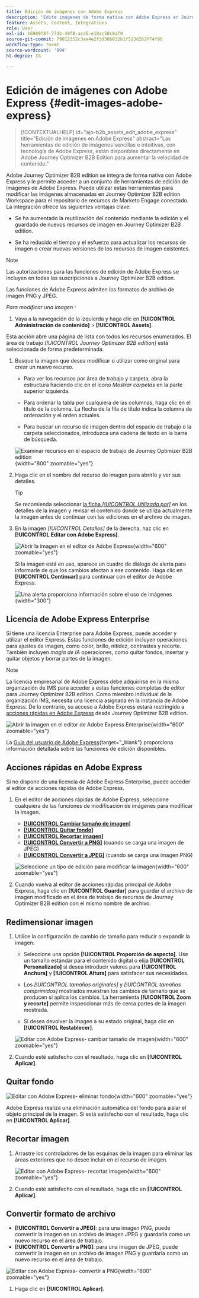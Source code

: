 ```yaml
---
title: Edición de imágenes con Adobe Express
description: 'Edite imágenes de forma nativa con Adobe Express en Journey Optimizer B2B edition: cambie el tamaño, recorte, elimine fondos, convierta formatos y guarde en su espacio de trabajo.'
feature: Assets, Content, Integrations
role: User
exl-id: 16909f8f-77db-40f8-acd6-e18ac50c0af9
source-git-commit: 79012352c3ae4e2f3d38b632b1f523d262f74f96
workflow-type: tm+mt
source-wordcount: '894'
ht-degree: 3%

---
```


# Edición de imágenes con Adobe Express {#edit-images-adobe-express}

>[!CONTEXTUALHELP]
>id="ajo-b2b_assets_edit_adobe_express"
>title="Edición de imágenes en Adobe Express"
>abstract="Las herramientas de edición de imágenes sencillas e intuitivas, con tecnología de Adobe Express, están disponibles directamente en Adobe Journey Optimizer B2B Edition para aumentar la velocidad de contenido."

Adobe Journey Optimizer B2B edition se integra de forma nativa con Adobe Express y le permite acceder a un conjunto de herramientas de edición de imágenes de Adobe Express. Puede utilizar estas herramientas para modificar las imágenes almacenadas en Journey Optimizer B2B edition Workspace para el repositorio de recursos de Marketo Engage conectado. La integración ofrece las siguientes ventajas clave:

* Se ha aumentado la reutilización del contenido mediante la edición y el guardado de nuevos recursos de imagen en Journey Optimizer B2B edition.

* Se ha reducido el tiempo y el esfuerzo para actualizar los recursos de imagen o crear nuevas versiones de los recursos de imagen existentes.

>[!NOTE]
>
>Las autorizaciones para las funciones de edición de Adobe Express se incluyen en todas las suscripciones a Journey Optimizer B2B edition.

Las funciones de Adobe Express admiten los formatos de archivo de imagen PNG y JPEG.

_Para modificar una imagen :_

1. Vaya a la navegación de la izquierda y haga clic en **[!UICONTROL Administración de contenido]** > **[!UICONTROL Assets]**.

Esta acción abre una página de lista con todos los recursos enumerados. El área de trabajo _[!UICONTROL Journey Optimizer B2B edition]_ está seleccionada de forma predeterminada.

1. Busque la imagen que desea modificar o utilizar como original para crear un nuevo recurso.

   * Para ver los recursos por área de trabajo y carpeta, abra la estructura haciendo clic en el icono _Mostrar carpetas_ en la parte superior izquierda.

   * Para ordenar la tabla por cualquiera de las columnas, haga clic en el título de la columna. La flecha de la fila de título indica la columna de ordenación y el orden actuales.

   * Para buscar un recurso de imagen dentro del espacio de trabajo o la carpeta seleccionados, introduzca una cadena de texto en la barra de búsqueda.

   ![Examinar recursos en el espacio de trabajo de Journey Optimizer B2B edition](./assets/assets-native-workspace-filtered.png){width="800" zoomable="yes"}

1. Haga clic en el nombre del recurso de imagen para abrirlo y ver sus detalles.

   >[!TIP]
   >
   >Se recomienda seleccionar [la ficha _[!UICONTROL Utilizada por]_](./marketo-engage-design-studio.md#view-asset-used-by-references) en los detalles de la imagen y revisar el contenido donde se utiliza actualmente la imagen antes de continuar con las ediciones en el archivo de imagen.

1. En la imagen _[!UICONTROL Detalles]_ de la derecha, haz clic en **[!UICONTROL Editar con Adobe Express]**.

   ![Abrir la imagen en el editor de Adobe Express](./assets/assets-edit-adobe-express.png){width="600" zoomable="yes"}

   Si la imagen está en uso, aparece un cuadro de diálogo de alerta para informarle de que los cambios afectan a ese contenido. Haga clic en **[!UICONTROL Continuar]** para continuar con el editor de Adobe Express.

   ![Una alerta proporciona información sobre el uso de imágenes](./assets/assets-edit-adobe-express-usage-alert.png){width="300"}

## Licencia de Adobe Express Enterprise

Si tiene una licencia Enterprise para Adobe Express, puede acceder y utilizar el editor Express. Estas funciones de edición incluyen operaciones para ajustes de imagen, como color, brillo, nitidez, contrastes y recorte. También incluyen _magia de IA_ operaciones, como quitar fondos, insertar y quitar objetos y borrar partes de la imagen.

>[!NOTE]
>
>La licencia empresarial de Adobe Express debe adquirirse en la misma organización de IMS para acceder a estas funciones completas de editor para Journey Optimizer B2B edition. Como miembro individual de la organización IMS, necesita una licencia asignada en la instancia de Adobe Express. De lo contrario, su acceso a Adobe Express estará restringido a [acciones rápidas en Adobe Express](#quick-actions-in-adobe-express) desde Journey Optimizer B2B edition.

![Abrir la imagen en el editor de Adobe Express Enterprise](./assets/assets-edit-adobe-express-enterprise-editor.png){width="600" zoomable="yes"}

La [Guía del usuario de Adobe Express](https://helpx.adobe.com/express/web.html){target="_blank"} proporciona información detallada sobre las funciones de edición disponibles.

## Acciones rápidas en Adobe Express

Si no dispone de una licencia de Adobe Express Enterprise, puede acceder al editor de acciones rápidas de Adobe Express.

1. En el editor de acciones rápidas de Adobe Express, seleccione cualquiera de las funciones de modificación de imágenes para modificar la imagen.

   * [**[!UICONTROL Cambiar tamaño de imagen]**](#resize-image)
   * [**[!UICONTROL Quitar fondo]**](#remove-background)
   * [**[!UICONTROL Recortar imagen]**](#crop-image)
   * [**[!UICONTROL Convertir a PNG]**](#convert-file-format) (cuando se carga una imagen de JPEG)
   * [**[!UICONTROL Convertir a JPEG]**](#convert-file-format) (cuando se carga una imagen PNG)

   ![Seleccione un tipo de edición para modificar la imagen](./assets/assets-edit-adobe-express-left-menu.png){width="600" zoomable="yes"}

1. Cuando vuelva al editor de acciones rápidas principal de Adobe Express, haga clic en **[!UICONTROL Guardar]** para guardar el archivo de imagen modificado en el área de trabajo de recursos de Journey Optimizer B2B edition con el mismo nombre de archivo.

## Redimensionar imagen

1. Utilice la configuración de cambio de tamaño para reducir o expandir la imagen:

   * Seleccione una opción **[!UICONTROL Proporción de aspecto]**. Use un tamaño estándar para el contenido digital o elija **[!UICONTROL Personalizado]** si desea introducir valores para **[!UICONTROL Anchura]** y **[!UICONTROL Altura]** para satisfacer sus necesidades.

   * Los _[!UICONTROL tamaños originales]_ y _[!UICONTROL tamaños comprimidos]_ mostrados muestran los cambios de tamaño que se producen si aplica los cambios. La herramienta **[!UICONTROL Zoom y recorte]** permite inspeccionar más de cerca partes de la imagen mostrada.

   * Si desea devolver la imagen a su estado original, haga clic en **[!UICONTROL Restablecer]**.

   ![Editar con Adobe Express- cambiar tamaño de imagen](./assets/assets-edit-adobe-express-resize-image.png){width="600" zoomable="yes"}

1. Cuando esté satisfecho con el resultado, haga clic en **[!UICONTROL Aplicar]**.

## Quitar fondo

![Editar con Adobe Express- eliminar fondo](./assets/assets-edit-adobe-express-remove-background.png){width="600" zoomable="yes"}

Adobe Express realiza una eliminación automática del fondo para aislar el objeto principal de la imagen. Si está satisfecho con el resultado, haga clic en **[!UICONTROL Aplicar]**.

## Recortar imagen

1. Arrastre los controladores de las esquinas de la imagen para eliminar las áreas exteriores que no desee incluir en el recurso de imagen.

   ![Editar con Adobe Express- recortar imagen](./assets/assets-edit-adobe-express-crop-image.png){width="600" zoomable="yes"}

1. Cuando esté satisfecho con el resultado, haga clic en **[!UICONTROL Aplicar]**.

## Convertir formato de archivo

* **[!UICONTROL Convertir a JPEG]**: para una imagen PNG, puede convertir la imagen en un archivo de imagen JPEG y guardarla como un nuevo recurso en el área de trabajo.
* **[!UICONTROL Convertir a PNG]**: para una imagen de JPEG, puede convertir la imagen en un archivo de imagen PNG y guardarla como un nuevo recurso en el área de trabajo.

![Editar con Adobe Express- convertir a PNG](./assets/assets-edit-adobe-express-convert-to-png.png){width="600" zoomable="yes"}

1. Haga clic en **[!UICONTROL Aplicar]**.
